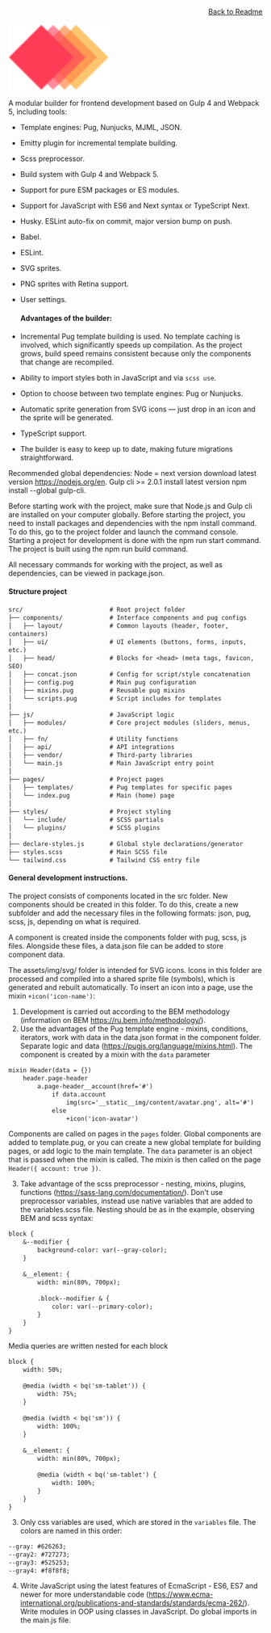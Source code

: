 <p align="right">
    <a href="../README.md">Back to Readme</a>
</p>

<img width="200" height="auto" src="../src/assets/img/content/Logo.svg" title="Starter Boilerplate" alt="Starter Boilerplate" align="center">

A modular builder for frontend development based on Gulp 4 and Webpack 5, including tools:
- Template engines: Pug, Nunjucks, MJML, JSON.
- Emitty plugin for incremental template building.
- Scss preprocessor.
- Build system with Gulp 4 and Webpack 5.
- Support for pure ESM packages or ES modules.
- Support for JavaScript with ES6 and Next syntax or TypeScript Next.
- Husky. ESLint auto-fix on commit, major version bump on push.
- Babel.
- ESLint.
- SVG sprites.
- PNG sprites with Retina support.
- User settings.

  #### Advantages of the builder:
- Incremental Pug template building is used. No template caching is involved, which significantly speeds up compilation. As the project grows, build speed remains consistent because only the components that change are recompiled.
- Ability to import styles both in JavaScript and via `scss use`.
- Option to choose between two template engines: Pug or Nunjucks.
- Automatic sprite generation from SVG icons — just drop in an icon and the sprite will be generated.
- TypeScript support.
- The builder is easy to keep up to date, making future migrations straightforward.

Recommended global dependencies:
Node = next version download latest version https://nodejs.org/en.
Gulp cli >= 2.0.1 install latest version npm install --global gulp-cli.

Before starting work with the project, make sure that Node.js and Gulp cli are installed on your computer globally.
Before starting the project, you need to install packages and dependencies with the npm install command. To do this, go to the project folder and launch the command console.
Starting a project for development is done with the npm run start command.
The project is built using the npm run build command.

All necessary commands for working with the project, as well as dependencies, can be viewed in package.json.
#### Structure project
```commandline
src/                        # Root project folder
├── components/             # Interface components and pug configs
│   ├── layout/             # Common layouts (header, footer, containers)
│   ├── ui/                 # UI elements (buttons, forms, inputs, etc.)
│   ├── head/               # Blocks for <head> (meta tags, favicon, SEO)
│   ├── concat.json         # Config for script/style concatenation
│   ├── config.pug          # Main pug configuration
│   ├── mixins.pug          # Reusable pug mixins
│   └── scripts.pug         # Script includes for templates
│
├── js/                     # JavaScript logic
│   ├── modules/            # Core project modules (sliders, menus, etc.)
│   ├── fn/                 # Utility functions
│   ├── api/                # API integrations
│   ├── vendor/             # Third-party libraries
│   └── main.js             # Main JavaScript entry point
│
├── pages/                  # Project pages
│   ├── templates/          # Pug templates for specific pages
│   └── index.pug           # Main (home) page
│
├── styles/                 # Project styling
│   └── include/            # SCSS partials
│   └── plugins/            # SCSS plugins           
│
├── declare-styles.js       # Global style declarations/generator
├── styles.scss             # Main SCSS file
└── tailwind.css            # Tailwind CSS entry file
```

#### General development instructions.
The project consists of components located in the src folder.
New components should be created in this folder. To do this, create a new subfolder and add the necessary files in the following formats: json, pug, scss, js, depending on what is required.

A component is created inside the components folder with pug, scss, js files. Alongside these files, a data.json file can be added to store component data.

The assets/img/svg/ folder is intended for SVG icons. Icons in this folder are processed and compiled into a shared sprite file (symbols), which is generated and rebuilt automatically.
To insert an icon into a page, use the mixin `+icon('icon-name')`:

1. Development is carried out according to the BEM methodology (information on BEM https://ru.bem.info/methodology/).
2. Use the advantages of the Pug template engine - mixins, conditions, iterators, work with data in the data.json format in the component folder. Separate logic and data (https://pugjs.org/language/mixins.html).
   The component is created by a mixin with the `data` parameter
```commandline
mixin Header(data = {})
    header.page-header
        a.page-header__account(href='#')
            if data.account
                img(src='__static__img/content/avatar.png', alt='#')
            else
                +icon('icon-avatar')
```
Components are called on pages in the `pages` folder. Global components are added to template.pug, or you can create a new global template for building pages, or add logic to the main template. The `data` parameter is an object that is passed when the mixin is called. The mixin is then called on the page `Header({ account: true })`.

3. Take advantage of the scss preprocessor - nesting, mixins, plugins, functions (https://sass-lang.com/documentation/).
   Don't use preprocessor variables, instead use native variables that are added to the variables.scss file.
   Nesting should be as in the example, observing BEM and scss syntax:
```commandline
block {
    &--modifier {
        background-color: var(--gray-color);
    }

    &__element: {
        width: min(80%, 700px);

        .block--modifier & {
            color: var(--primary-color);
        }
    }
}
```
Media queries are written nested for each block
```commandline
block {
    width: 50%;

    @media (width < bq('sm-tablet')) {
        width: 75%;
    }

    @media (width < bq('sm')) {
        width: 100%;
    }

    &__element: {
        width: min(80%, 700px);

        @media (width < bq('sm-tablet') {
            width: 100%;
        }
    }
}
```
3) Only css variables are used, which are stored in the `variables` file. The colors are named in this order:
```commandline
--gray: #626263;
--gray2: #727273;
--gray3: #525253;
--gray4: #f8f8f8;
```
4. Write JavaScript using the latest features of EcmaScript - ES6, ES7 and newer for more understandable code (https://www.ecma-international.org/publications-and-standards/standards/ecma-262/). Write modules in OOP using classes in JavaScript.
   Do global imports in the main.js file.
